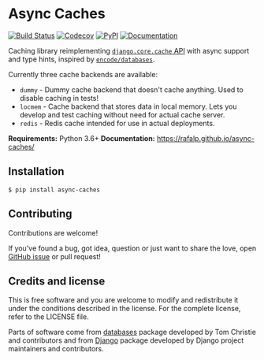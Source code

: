 # Async Caches

[![Build Status](https://travis-ci.org/rafalp/async-caches.svg?branch=master)](https://travis-ci.org/rafalp/async-caches)
[![Codecov](https://codecov.io/gh/rafalp/async-caches/branch/master/graph/badge.svg)](https://codecov.io/gh/rafalp/async-caches)
[![PyPI](https://img.shields.io/badge/release-0.2-green.svg)](https://pypi.org/project/async-caches/)
[![Documentation](https://img.shields.io/badge/documentation-github-pages-blue.svg)](https://rafalp.github.io/async-caches/)

Caching library reimplementing [`django.core.cache` API](https://docs.djangoproject.com/en/2.2/topics/cache/#the-low-level-cache-api) with async support and type hints, inspired by [`encode/databases`](https://github.com/encode/databases).

Currently three cache backends are available:

* `dummy` - Dummy cache backend that doesn't cache anything. Used to disable caching in tests!
* `locmem` - Cache backend that stores data in local memory. Lets you develop and test caching without need for actual cache server.
* `redis` - Redis cache intended for use in actual deployments.

**Requirements:** Python 3.6+
**Documentation:** https://rafalp.github.io/async-caches/


## Installation

```console
$ pip install async-caches
```


## Contributing

Contributions are welcome!

If you've found a bug, got idea, question or just want to share the love, open [GitHub issue](https://github.com/rafalp/async-caches/issues) or pull request!


## Credits and license

This is free software and you are welcome to modify and redistribute it under the conditions described in the license. For the complete license, refer to the LICENSE file.

Parts of software come from [databases](https://github.com/encode/databases/issues) package developed by Tom Christie and contributors and from [Django](https://github.com/django/django) package developed by Django project maintainers and contributors.
